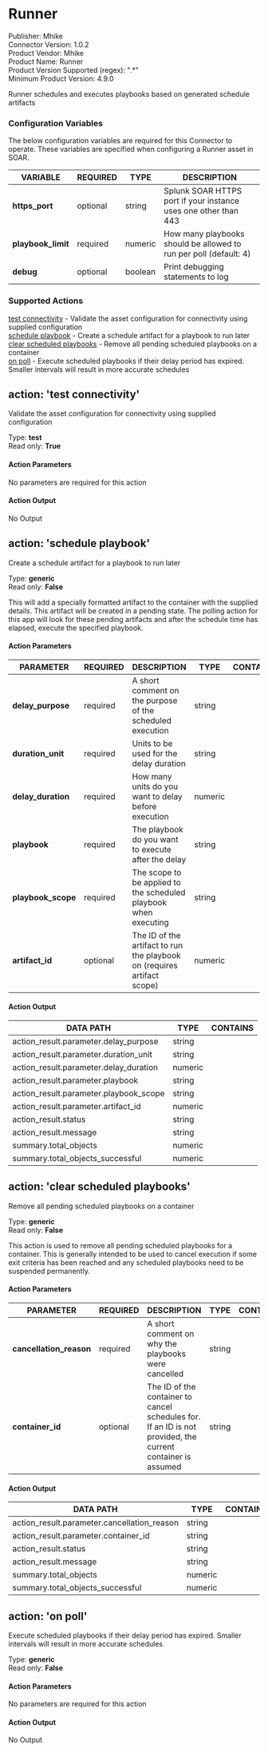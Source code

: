 [comment]: # "Auto-generated SOAR connector documentation"
# Runner

Publisher: Mhike  
Connector Version: 1\.0\.2  
Product Vendor: Mhike  
Product Name: Runner  
Product Version Supported (regex): "\.\*"  
Minimum Product Version: 4\.9\.0  

Runner schedules and executes playbooks based on generated schedule artifacts

[comment]: # " File: README.md"
[comment]: # "  Copyright (c) Mhike, 2022"
[comment]: # "  Licensed under Apache 2.0 (https://www.apache.org/licenses/LICENSE-2.0.txt)"
[comment]: # ""
[comment]: # "  Licensed under the Apache License, Version 2.0 (the 'License');"
[comment]: # "  you may not use this file except in compliance with the License."
[comment]: # "  You may obtain a copy of the License at"
[comment]: # "      http://www.apache.org/licenses/LICENSE-2.0"
[comment]: # "  Unless required by applicable law or agreed to in writing, software distributed under"
[comment]: # "  the License is distributed on an 'AS IS' BASIS, WITHOUT WARRANTIES OR CONDITIONS OF ANY KIND,"
[comment]: # "  either express or implied. See the License for the specific language governing permissions"
[comment]: # "  and limitations under the License."
[comment]: # ""



### Configuration Variables
The below configuration variables are required for this Connector to operate.  These variables are specified when configuring a Runner asset in SOAR.

VARIABLE | REQUIRED | TYPE | DESCRIPTION
-------- | -------- | ---- | -----------
**https\_port** |  optional  | string | Splunk SOAR HTTPS port if your instance uses one other than 443
**playbook\_limit** |  required  | numeric | How many playbooks should be allowed to run per poll \(default\: 4\)
**debug** |  optional  | boolean | Print debugging statements to log

### Supported Actions  
[test connectivity](#action-test-connectivity) - Validate the asset configuration for connectivity using supplied configuration  
[schedule playbook](#action-schedule-playbook) - Create a schedule artifact for a playbook to run later  
[clear scheduled playbooks](#action-clear-scheduled-playbooks) - Remove all pending scheduled playbooks on a container  
[on poll](#action-on-poll) - Execute scheduled playbooks if their delay period has expired\. Smaller intervals will result in more accurate schedules  

## action: 'test connectivity'
Validate the asset configuration for connectivity using supplied configuration

Type: **test**  
Read only: **True**

#### Action Parameters
No parameters are required for this action

#### Action Output
No Output  

## action: 'schedule playbook'
Create a schedule artifact for a playbook to run later

Type: **generic**  
Read only: **False**

This will add a specially formatted artifact to the container with the supplied details\. This artifact will be created in a pending state\. The polling action for this app will look for these pending artifacts and after the schedule time has elapsed, execute the specified playbook\.

#### Action Parameters
PARAMETER | REQUIRED | DESCRIPTION | TYPE | CONTAINS
--------- | -------- | ----------- | ---- | --------
**delay\_purpose** |  required  | A short comment on the purpose of the scheduled execution | string | 
**duration\_unit** |  required  | Units to be used for the delay duration | string | 
**delay\_duration** |  required  | How many units do you want to delay before execution | numeric | 
**playbook** |  required  | The playbook do you want to execute after the delay | string | 
**playbook\_scope** |  required  | The scope to be applied to the scheduled playbook when executing | string | 
**artifact\_id** |  optional  | The ID of the artifact to run the playbook on \(requires artifact scope\) | numeric | 

#### Action Output
DATA PATH | TYPE | CONTAINS
--------- | ---- | --------
action\_result\.parameter\.delay\_purpose | string | 
action\_result\.parameter\.duration\_unit | string | 
action\_result\.parameter\.delay\_duration | numeric | 
action\_result\.parameter\.playbook | string | 
action\_result\.parameter\.playbook\_scope | string | 
action\_result\.parameter\.artifact\_id | numeric | 
action\_result\.status | string | 
action\_result\.message | string | 
summary\.total\_objects | numeric | 
summary\.total\_objects\_successful | numeric |   

## action: 'clear scheduled playbooks'
Remove all pending scheduled playbooks on a container

Type: **generic**  
Read only: **False**

This action is used to remove all pending scheduled playbooks for a container\. This is generally intended to be used to cancel execution if some exit criteria has been reached and any scheduled playbooks need to be suspended permanently\.

#### Action Parameters
PARAMETER | REQUIRED | DESCRIPTION | TYPE | CONTAINS
--------- | -------- | ----------- | ---- | --------
**cancellation\_reason** |  required  | A short comment on why the playbooks were cancelled | string | 
**container\_id** |  optional  | The ID of the container to cancel schedules for\. If an ID is not provided, the current container is assumed | string | 

#### Action Output
DATA PATH | TYPE | CONTAINS
--------- | ---- | --------
action\_result\.parameter\.cancellation\_reason | string | 
action\_result\.parameter\.container\_id | string | 
action\_result\.status | string | 
action\_result\.message | string | 
summary\.total\_objects | numeric | 
summary\.total\_objects\_successful | numeric |   

## action: 'on poll'
Execute scheduled playbooks if their delay period has expired\. Smaller intervals will result in more accurate schedules

Type: **generic**  
Read only: **False**

#### Action Parameters
No parameters are required for this action

#### Action Output
No Output